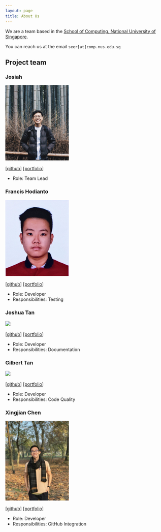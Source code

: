 ```yaml
---
layout: page
title: About Us
---
```


We are a team based in the [School of Computing, National University of Singapore](http://www.comp.nus.edu.sg).

You can reach us at the email `seer[at]comp.nus.edu.sg`

## Project team

### Josiah

<img src="images/josiahkhoo.png" width="200px">

[[github](https://github.com/josiahkhoo)]
[[portfolio](team/josiahkhoo.md)]

* Role: Team Lead

### Francis Hodianto

<img src="images/fh-30.png" width="200px">

[[github](https://github.com/FH-30)] 
[[portfolio](team/francis.md)]

* Role: Developer
* Responsibilities: Testing

### Joshua Tan

<img src="images/joshtyf.png" width="200px">

[[github](http://github.com/joshtyf)]
[[portfolio](team/joshua.md)]

* Role: Developer
* Responsibilities: Documentation

### Gilbert Tan

<img src="images/gilberttan19.png" width="200px">

[[github](https://github.com/GilbertTan19)]
[[portfolio](team/gilbert.md)]

* Role: Developer
* Responsibilities: Code Quality

### Xingjian Chen

<img src="images/chenxj98.png" width="200px">

[[github](https://github.com/ChenXJ98)]
[[portfolio](team/xingjian.md)]

* Role: Developer
* Responsibilities: GitHub Integration
